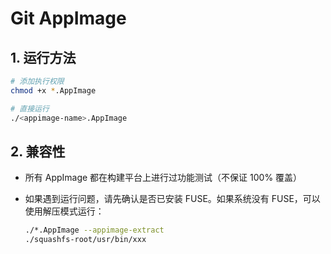 # Git AppImage

## 1. 运行方法
```bash
# 添加执行权限
chmod +x *.AppImage

# 直接运行
./<appimage-name>.AppImage
```

## 2. 兼容性
- 所有 AppImage 都在构建平台上进行过功能测试（不保证 100% 覆盖）

- 如果遇到运行问题，请先确认是否已安装 FUSE。如果系统没有 FUSE，可以使用解压模式运行：

  ```bash
  ./*.AppImage --appimage-extract
  ./squashfs-root/usr/bin/xxx
  ```

  

